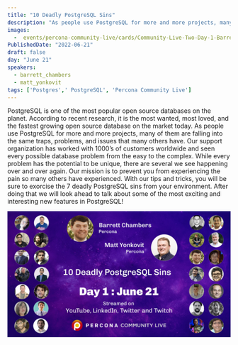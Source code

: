 ```yaml
---
title: "10 Deadly PostgreSQL Sins"
description: "As people use PostgreSQL for more and more projects, many of them are falling into the same traps, problems, and issues that many others have."
images:
  -  events/percona-community-live/cards/Community-Live-Two-Day-1-Barret-Matt-16x9.jpg
PublishedDate: "2022-06-21"
draft: false
day: "June 21"
speakers:
  - barrett_chambers
  - matt_yonkovit
tags: ['Postgres',' PostgreSQL', 'Percona Community Live']
---
```


PostgreSQL is one of the most popular open source databases on the planet. According to recent research, it is the most wanted, most loved, and the fastest growing open source database on the market today. As people use PostgreSQL for more and more projects, many of them are falling into the same traps, problems, and issues that many others have. Our support organization has worked with 1000’s of customers worldwide and seen every possible database problem from the easy to the complex. While every problem has the potential to be unique, there are several we see happening over and over again. Our mission is to prevent you from experiencing the pain so many others have experienced. With our tips and tricks, you will be sure to exorcise the 7 deadly PostgreSQL sins from your environment. After doing that we will look ahead to talk about some of the most exciting and interesting new features in PostgreSQL!

![10 Deadly PostgreSQL Sins](events/percona-community-live/cards/Community-Live-Two-Day-1-Barret-Matt-16x9.jpg)
